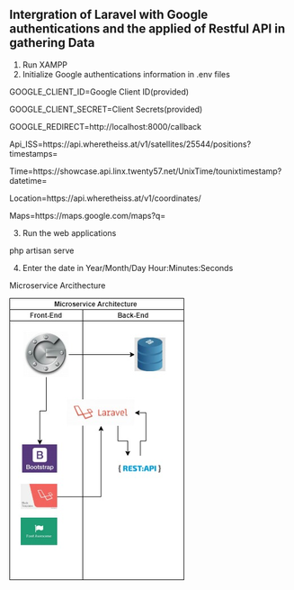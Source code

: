 <h2>Intergration of Laravel with Google authentications and the applied of Restful API in gathering Data</h2>

1. Run XAMPP
2. Initialize Google authentications information in .env files

<p>GOOGLE_CLIENT_ID=Google Client ID(provided)</p>
<p>GOOGLE_CLIENT_SECRET=Client Secrets(provided)</p>
<p>GOOGLE_REDIRECT=http://localhost:8000/callback</p>
<p>Api_ISS=https://api.wheretheiss.at/v1/satellites/25544/positions?timestamps=</p>
<p>Time=https://showcase.api.linx.twenty57.net/UnixTime/tounixtimestamp?datetime=</p>
<p>Location=https://api.wheretheiss.at/v1/coordinates/</p>
<p>Maps=https://maps.google.com/maps?q=</p>

3. Run the web applications 

<p>php artisan serve</p>

4. Enter the date in Year/Month/Day Hour:Minutes:Seconds

<p>Microservice Arcithecture</p> 
<img src="https://github.com/muhdizuddin/maybank/blob/master/Untitled%20Diagram.jpg" >
